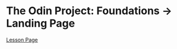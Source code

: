 # The Odin Project: Foundations → Landing Page

<a href="https://www.theodinproject.com/lessons/foundations-landing-page">Lesson Page</a>
